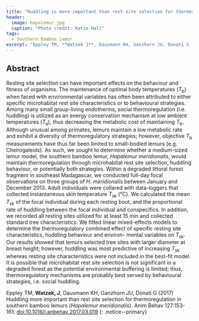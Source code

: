 ```yaml
---
title: "Huddling is more important than rest site selection for thermoregulation in southern bamboo lemurs"
header:
  image: hapalemur.jpg
  caption: "Photo credit: Katie Hall"
tags:
  - Southern Bamboo Lemur
excerpt: "Eppley TM, **Watzek J**, Dausmann KH, Ganzhorn JU, Donati G (2017) Anim Behav"
---
```


## Abstract

Resting site selection can have important effects on the behaviour and fitness of organisms. The maintenance of optimal body temperatures (*T*<sub>b</sub>) when faced with environmental variables has often been attributed to either specific microhabitat rest site characteristics or to behavioural strategies. Among many small group-living endotherms, social thermoregulation (i.e. huddling) is utilized as an energy conservation mechanism at low ambient temperatures (*T*<sub>a</sub>), thus decreasing the metabolic cost of maintaining *T*<sub>b</sub>. Although unusual among primates, lemurs maintain a low metabolic rate and exhibit a diversity of thermoregulatory strategies; however, objective *T*<sub>b</sub> measurements have thus far been limited to small-bodied lemurs (e.g. Cheirogaleids). As such, we sought to determine whether a medium-sized lemur model, the southern bamboo lemur, *Hapalemur meridionalis*, would maintain thermoregulation through microhabitat rest site selection, huddling behaviour, or potentially both strategies. Within a degraded littoral forest fragment in southeast Madagascar, we conducted full-day focal observations on three groups of *H. meridionalis* between January and December 2013. Adult individuals were collared with data-loggers that collected instantaneous skin temperature *T*<sub>sk</sub> (°C). We calculated the mean *T*<sub>sk</sub> of the focal individual during each resting bout, and the proportional rate of huddling between the focal individual and conspecifics. In addition, we recorded all resting sites utilized for at least 15 min and collected standard tree characteristics. We fitted linear mixed-effects models to determine the thermoregulatory combined effect of specific resting site characteristics, huddling behaviour and environ- mental variables on *T*<sub>sk</sub>. Our results showed that lemurs selected tree sites with larger diameter at breast height; however, huddling was most predictive of increasing *T*<sub>sk</sub> whereas resting site characteristics were not included in the best-fit model. It is possible that microhabitat rest site selection is not significant in a degraded forest as the potential environmental buffering is limited; thus, thermoregulatory mechanisms are probably best served by behavioural strategies, i.e. social huddling.

Eppley TM, **Watzek, J**, Dausmann KH, Ganzhorn JU, Donati G (2017) Huddling more important than rest site selection for thermoregulation in southern bamboo lemurs (*Hapalemur meridionalis*). Anim Behav 127:153-161. [doi:10.1016/j.anbehav.2017.03.019](https://doi.org/10.1016/j.anbehav.2017.03.019)
{: .notice--primary}

